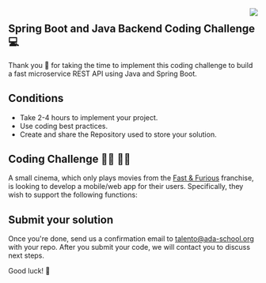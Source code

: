 <img align="right" src="https://github.com/ada-school/module-template/blob/main/ada.png">


## Spring Boot and Java Backend Coding Challenge 💻

Thank you 🙏 for taking the time to implement this coding challenge to build a fast microservice REST API using Java and Spring Boot.

## Conditions

* Take 2-4 hours to implement your project.
* Use coding best practices.
* Create and share the Repository used to store your solution.


## Coding Challenge 👩‍💻 👨‍💻

A small cinema, which only plays movies from the [Fast & Furious](https://en.wikipedia.org/wiki/The_Fast_and_the_Furious) franchise, is looking to develop a mobile/web app for their users. Specifically, they wish to support the following functions:

## Submit your solution

Once you're done, send us a confirmation email to talento@ada-school.org with your repo. After you submit your code, we will contact you to discuss next steps. 

Good luck! 💪

